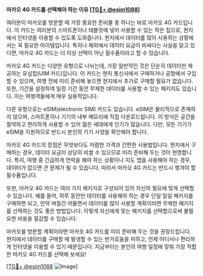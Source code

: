 **마카오 4G 카드를 선택해야 하는 이유 [[TG💪+ @esim1088](https://t.me/s/esim1088)]**

여러분이 마카오를 방문할 때 가장 중요한 준비물 중 하나는 바로 마카오 4G 카드입니다. 이 카드는 여러분의 스마트폰이나 태블릿에 넣어 사용할 수 있는 작은 칩으로, 현지에서 인터넷을 이용할 수 있도록 도와줍니다. 현지에서 데이터를 많이 사용하는 상황에서는 꼭 필요한 아이템입니다. 특히나 해외에서 데이터 요금이 비싸다는 사실을 알고 있다면, 마카오 4G 카드는 더 이상 선택이 아닌 필수품이라고 할 수 있습니다.

마카오 4G 카드는 다양한 유형으로 나뉘는데, 가장 일반적인 것은 단순히 데이터만 제공하는 유심칩(UIM 카드)입니다. 이 카드는 현지 통신사에서 구매하거나 공항에서 구입할 수 있으며, 여행 전에 미리 준비해 놓으면 현지에서 추가로 구매할 필요가 없습니다. 또한, 기간을 설정하여 일정 기간 동안 무제한 데이터를 사용할 수 있는 패키지도 있습니다. 이는 여행객들에게 매우 실용적입니다.

다른 유형으로는 eSIM(electronic SIM) 카드도 있습니다. eSIM은 물리적으로 존재하지 않으며, 스마트폰이나 기기의 내부 메모리에 직접 다운로드됩니다. 이 방식은 공간을 절약하고 편리하게 사용할 수 있어 젊은 세대에게 인기가 많습니다. 다만, 모든 기기가 eSIM을 지원하므로 반드시 본인의 기기 사양을 확인해야 합니다.

마카오 4G 카드의 장점은 무엇보다도 저렴한 가격과 간편한 사용법입니다. 현지에서 구매하는 경우, 데이터 요금이 상당히 비쌀 수 있으므로 미리 준비해 두는 것이 현명합니다. 특히, 여행 중 긴급하게 연락을 해야 하는 상황이나 지도 앱을 사용해야 하는 경우, 데이터가 없으면 큰 문제가 될 수 있습니다. 따라서 마카오 4G 카드는 반드시 챙겨야 할 필수품입니다.

또한, 마카오 4G 카드는 여러 가지 패키지로 구성되어 있어 자신의 필요에 맞게 선택할 수 있습니다. 예를 들어, 하루 동안만 데이터를 사용해야 하는 경우 단일 일일 패키지를 구매하면 되고, 만약 며칠간 머물면서 데이터를 많이 사용할 계획이라면 무제한 패키지를 선택하는 것도 좋은 방법입니다. 이렇게 자신에게 맞는 패키지를 선택함으로써 불필요한 비용을 절감할 수 있습니다.

마카오를 방문할 계획이라면 마카오 4G 카드를 미리 준비해 두는 것을 권장드립니다. 현지에서 데이터를 구매할 때 발생할 수 있는 번거로움을 피하고, 언제 어디서나 편리하게 인터넷을 이용할 수 있기 때문입니다. 지금부터는 본인의 여행 일정에 맞춰 가장 적합한 마카오 4G 카드를 선택해 보세요!

[[TG💪+ @esim1088](https://t.me/s/esim1088) ![Image](https://i.postimg.cc/Y0z9fWf4/image.png)]